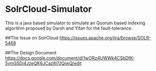 # SolrCloud-Simulator
This is a java based simulator to simulate an Quorum based indexing algorithm proposed by Darsh and Yifan for the fault-tolerance.

##The Issue on SolrCloud
https://issues.apache.org/jira/browse/SOLR-5468

##The Design Document
https://docs.google.com/document/d/1wORz4UWWk4CSbDfK-5ymS5Dj4JzeQK6JCaz8l7JQjwQ/edit

